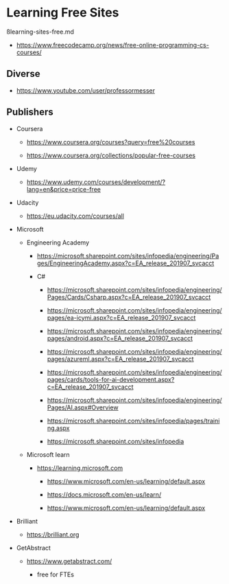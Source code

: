 # Learning Free Sites

ßlearning-sites-free.md

*   https://www.freecodecamp.org/news/free-online-programming-cs-courses/

## Diverse

*   https://www.youtube.com/user/professormesser

## Publishers

*   Coursera

    *   https://www.coursera.org/courses?query=free%20courses

    *   https://www.coursera.org/collections/popular-free-courses
    
    
*   Udemy

    *   https://www.udemy.com/courses/development/?lang=en&price=price-free

*   Udacity

    *   https://eu.udacity.com/courses/all

*   Microsoft

    *   Engineering Academy
    
        *   https://microsoft.sharepoint.com/sites/infopedia/engineering/Pages/EngineeringAcademy.aspx?c=EA_release_201907_svcacct

        *   C#

            *   https://microsoft.sharepoint.com/sites/infopedia/engineering/Pages/Cards/Csharp.aspx?c=EA_release_201907_svcacct

            *   https://microsoft.sharepoint.com/sites/infopedia/engineering/pages/ea-icymi.aspx?c=EA_release_201907_svcacct

            *   https://microsoft.sharepoint.com/sites/infopedia/engineering/pages/android.aspx?c=EA_release_201907_svcacct

            *   https://microsoft.sharepoint.com/sites/infopedia/engineering/pages/azureml.aspx?c=EA_release_201907_svcacct

            *   https://microsoft.sharepoint.com/sites/infopedia/engineering/pages/cards/tools-for-ai-development.aspx?c=EA_release_201907_svcacct

            *   https://microsoft.sharepoint.com/sites/infopedia/engineering/Pages/AI.aspx#Overview

            *   https://microsoft.sharepoint.com/sites/infopedia/pages/training.aspx

            *   https://microsoft.sharepoint.com/sites/infopedia
            
    *   Microsoft learn
    
        *   https://learning.microsoft.com

            *   https://www.microsoft.com/en-us/learning/default.aspx

            *   https://docs.microsoft.com/en-us/learn/

            *   https://www.microsoft.com/en-us/learning/default.aspx

*   Brilliant

    *   https://brilliant.org

*   GetAbstract

    *   https://www.getabstract.com/

        *   free for FTEs